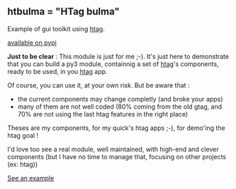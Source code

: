 ## htbulma = "HTag bulma"

Example of gui toolkit using [htag](https://github.com/manatlan/htag).

[available on pypi](https://pypi.org/project/htbulma/)

**Just to be clear** : This module is just for me ;-). It's just here to demonstrate that you can build a py3 module, containnig a set of [htag](https://github.com/manatlan/htag)'s components, ready to be used, in you [htag](https://github.com/manatlan/htag) app.

Of course, you can use it, at your own risk. But be aware that :

 * the current components may change completly (and broke your apps)
 * many of them are not well coded (80% coming from the old gtag, and 70% are not using the last htag features in the right place)
 
Theses are my components, for my quick's htag apps ;-), for demo'ing the htag goal !

I'd love too see a real module, well maintained, with high-end and clever components (but I have no time to manage that, focusing on other projects (ex: htag))

[See an example](test.py)

